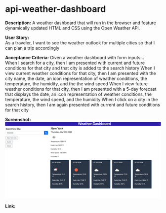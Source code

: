 # api-weather-dashboard

**Description:** A weather dashboard that will run in the browser and feature dynamically updated HTML and CSS using the Open Weather API.

**User Story:** <br>
As a traveler, I want to see the weather outlook for multiple cities so that I can plan a trip accordingly <br>

**Acceptance Criteria:** Given a weather dashboard with form inputs...<br>
When I search for a city, then I am presented with current and future conditions for that city and that city is added to the search history
When I view current weather conditions for that city, then I am presented with the city name, the date, an icon representation of weather conditions, the temperature, the humidity, and the the wind speed
When I view future weather conditions for that city, then I am presented with a 5-day forecast that displays the date, an icon representation of weather conditions, the temperature, the wind speed, and the humidity
When I click on a city in the search history, then I am again presented with current and future conditions for that city

**Screenshot:** ![weather dashboard](<assets/images/Screenshot 2024-07-18 at 2.52.25 AM.png>) <br>

**Link:** 
